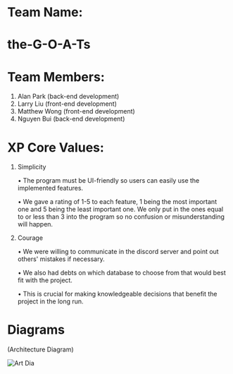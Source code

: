 # Team Name:
# the-G-O-A-Ts
# Team Members:
1. Alan Park (back-end development)
2. Larry Liu (front-end development)
3. Matthew Wong (front-end development)
4. Nguyen Bui (back-end development)

# XP Core Values:
1. Simplicity
   
   • The program must be UI-friendly so users can easily use the implemented features.
   
   • We gave a rating of 1-5 to each feature, 1 being the most important one and 5 being the least important one. We only put in the ones equal to or less than 3 into the program so no confusion or misunderstanding will happen.

2. Courage

   • We were willing to communicate in the discord server and point out others' mistakes if necessary.

   • We also had debts on which database to choose from that would best fit with the project. 

   • This is crucial for making knowledgeable decisions that benefit the project in the long run.

# Diagrams

(Architecture Diagram)

![Art Dia](https://github.com/gopinathsjsu/team-project-the-g-o-a-ts/assets/75860665/4878a6ce-5890-473f-ae81-528fa9fb859c)
